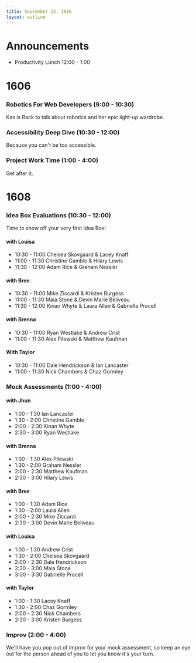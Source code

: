 ```yaml
---
title: September 12, 2016
layout: outline
---
```


# Announcements

- Productivity Lunch 12:00 - 1:00

# 1606

### Robotics For Web Developers (9:00 - 10:30)  
Kas is Back to talk about robotics and her epic light-up wardrobe.

### Accessibility Deep Dive (10:30 - 12:00)  
Because you can't be too accessible.

### Project Work Time (1:00 - 4:00)  
Get after it.

# 1608

### Idea Box Evaluations (10:30 - 12:00)

Time to show off your very first Idea Box!

#### with Louisa
* 10:30 - 11:00 Chelsea Skovgaard & Lacey Knaff
* 11:00 - 11:30 Christine Gamble & Hilary Lewis
* 11:30 - 12:00 Adam Rice & Graham Nessler

#### with Bree
* 10:30 - 11:00 Mike Ziccardi & Kristen Burgess
* 11:00 - 11:30 Maia Stone & Devin Marie Beliveau
* 11:30 - 12:00 Kinan Whyte & Laura Allen & Gabrielle Procell

#### with Brenna
* 10:30 - 11:00 Ryan Westlake & Andrew Crist
* 11:00 - 11:30 Alex Pilewski & Matthew Kaufman

#### With Taylor
* 10:30 - 11:00 Dale Hendrickson & Ian Lancaster
* 11:00 - 11:30 Nick Chambers & Chaz Gormley


### Mock Assessments (1:00 - 4:00)

#### with Jhun

* 1:00 - 1:30 Ian Lancaster
* 1:30 - 2:00 Christine Gamble
* 2:00 - 2:30 Kinan Whyte
* 2:30 - 3:00 Ryan Westlake

#### with Brenna

* 1:00 - 1:30 Alex Pilewski
* 1:30 - 2:00 Graham Nessler
* 2:00 - 2:30 Matthew Kaufman
* 2:30 - 3:00 Hilary Lewis

#### with Bree

* 1:00 - 1:30 Adam Rice
* 1:30 - 2:00 Laura Allen
* 2:00 - 2:30 Mike Ziccardi
* 2:30 - 3:00 Devin Marie Beliveau

#### with Louisa

* 1:00 - 1:30 Andrew Crist
* 1:30 - 2:00 Chelsea Skovgaard
* 2:00 - 2:30 Dale Hendrickson
* 2:30 - 3:00 Maia Stone
* 3:00 - 3:30 Gabrielle Procell

#### with Taylor

* 1:00 - 1:30 Lacey Knaff
* 1:30 - 2:00 Chaz Gormley
* 2:00 - 2:30 Nick Chambers
* 2:30 - 3:00 Kristen Burgess

### Improv (2:00 - 4:00)

We'll have you pop out of improv for your mock assessment, so keep an eye out for the person ahead of you to let you know it's your turn.
